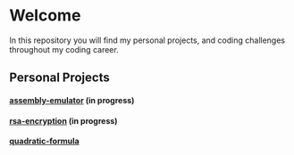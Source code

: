 # Welcome
In this repository you will find my personal projects, and coding challenges throughout my coding career.

## Personal Projects
#### **[assembly-emulator](https://github.com/Jcabarus/personal/tree/main/projects/assembly-emulator)** (in progress)

#### **[rsa-encryption](https://github.com/Jcabarus/personal/tree/main/projects/rsa-encryption)** (in progress)

#### **[quadratic-formula](https://github.com/Jcabarus/personal/tree/main/projects/quadratic-formula)**

